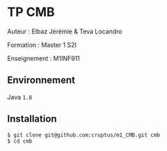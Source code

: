 # TP CMB	

Auteur : Elbaz Jérémie & Teva Locandro

Formation : Master 1 S2I

Enseignement : M1INF911

## Environnement
	
Java `1.8`

## Installation
```bash
$ git clone git@github.com:cruptus/m1_CMB.git cmb
$ cd cmb
```
